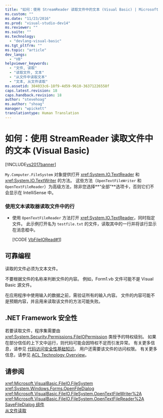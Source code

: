 ```yaml
---
title: "如何：使用 StreamReader 读取文件中的文本 (Visual Basic) | Microsoft Docs"
ms.custom: ""
ms.date: "11/23/2016"
ms.prod: "visual-studio-dev14"
ms.reviewer: ""
ms.suite: ""
ms.technology: 
  - "devlang-visual-basic"
ms.tgt_pltfrm: ""
ms.topic: "article"
dev_langs: 
  - "VB"
helpviewer_keywords: 
  - "文件, 读取"
  - "读取文件, 文本"
  - "从文件中读取文本"
  - "文本, 从文件读取"
ms.assetid: 384033c6-18f9-4d59-9610-36371226558f
caps.latest.revision: 18
caps.handback.revision: 18
author: "stevehoag"
ms.author: "shoag"
manager: "wpickett"
translationtype: Human Translation
---
```

# 如何：使用 StreamReader 读取文件中的文本 (Visual Basic)
[!INCLUDE[vs2017banner](../../../../csharp/includes/vs2017banner.md)]

`My.Computer.FileSystem` 对象提供打开 <xref:System.IO.TextReader> 和 <xref:System.IO.TextWriter> 的方法。  这些方法（`OpenTextFileWriter` 和 `OpenTextFileReader`）为高级方法，除非您选择**“全部”**选项卡，否则它们不会显示在 IntelliSense 中。  
  
### 使用文本读取器读取文件中的行  
  
-   使用 `OpenTextFileReader` 方法打开 <xref:System.IO.TextReader>，同时指定文件。  此示例打开名为 `testfile.txt` 的文件，读取其中的一行并将该行显示在消息框中。  
  
     [!CODE [VbFileIORead#1](../CodeSnippet/VS_Snippets_VBCSharp/VbFileIORead#1)]  
  
## 可靠编程  
 读取的文件必须为文本文件。  
  
 不要根据文件的名称来判断文件的内容。  例如，Form1.vb 文件可能不是 Visual Basic 源文件。  
  
 在应用程序中使用输入的数据之前，需验证所有的输入内容。  文件的内容可能不是预期内容，并且用来读取该文件的方法可能失败。  
  
## .NET Framework 安全性  
 若要读取文件，程序集需要由 <xref:System.Security.Permissions.FileIOPermission> 类授予的特权级别。  如果在部分信任的上下文中运行，则代码可能会因特权不足而引发异常。  有关更多信息，请参见 [代码访问安全性基础知识](../Topic/Code%20Access%20Security%20Basics.md)。  用户还需要该文件的访问权限。  有关更多信息，请参见 [ACL Technology Overview](http://msdn.microsoft.com/zh-cn/06fbf66d-6f02-4378-b863-b2f12e349045)。  
  
## 请参阅  
 <xref:Microsoft.VisualBasic.FileIO.FileSystem>   
 <xref:System.Windows.Forms.OpenFileDialog>   
 <xref:Microsoft.VisualBasic.FileIO.FileSystem.OpenTextFileWriter%2A>   
 <xref:Microsoft.VisualBasic.FileIO.FileSystem.OpenTextFileReader%2A>   
 [SaveFileDialog 组件](../Topic/SaveFileDialog%20Component%20\(Windows%20Forms\).md)   
 [从文件读取](../../../../visual-basic/developing-apps/programming/drives-directories-files/reading-from-files.md)